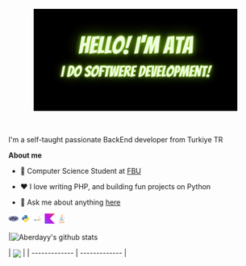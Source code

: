 <p align="center"><a href="https://aberdayy.github.io"><img width="80%" alt="Hello, I'm Ata. I do web development!" src="header.png" /></a></p>

<br />

I'm a self-taught passionate BackEnd developer from Turkiye TR

**About me**

- 💼 Computer Science Student at [FBU](http://fbu.edu.tr/)

- ❤️ I love writing PHP, and building fun projects on Python

- 💬 Ask me about anything [here](https://github.com/aberdayy/aberdayy/issues)

<code><img height="20" alt="php" src="https://raw.githubusercontent.com/github/explore/80688e429a7d4ef2fca1e82350fe8e3517d3494d/topics/php/php.png"></code>
<code><img height="20" alt="python" src="https://raw.githubusercontent.com/github/explore/80688e429a7d4ef2fca1e82350fe8e3517d3494d/topics/python/python.png"></code>
<code><img height="20" alt="mysql" src="https://raw.githubusercontent.com/github/explore/80688e429a7d4ef2fca1e82350fe8e3517d3494d/topics/mysql/mysql.png"></code>
<code><img height="20" alt="kotlin" src="https://raw.githubusercontent.com/github/explore/5c058a388828bb5fde0bcafd4bc867b5bb3f26f3/topics/kotlin/kotlin.png"></code>
<code><img height="20" alt="java" src="https://raw.githubusercontent.com/github/explore/80688e429a7d4ef2fca1e82350fe8e3517d3494d/topics/java/java.png"></code>    


|<img align="center" src="https://github-readme-stats-two-delta-47.vercel.app/api?username=aberdayy&show_icons=true&include_all_commits=true&theme=buefy&hide_border=true" alt="Aberdayy's github stats" />

| <a href="https://github.com/aberdayy/github-readme-stats"><img align="center" src="https://github-readme-stats-two-delta-47.vercel.app/api/top-langs/?username=aberdayy&layout=compact&theme=buefy&hide_border=true" /></a> |
| ------------- | ------------- |

<!--
**aberdayy/aberdayy** is a ✨ _special_ ✨ repository because its `README.md` (this file) appears on your GitHub profile.

Here are some ideas to get you started:

- 🔭 I’m currently working on ...
- 🌱 I’m currently learning ...
- 👯 I’m looking to collaborate on ...
- 🤔 I’m looking for help with ...
- 💬 Ask me about ...
- 📫 How to reach me: ...
- 😄 Pronouns: ...
- ⚡ Fun fact: ...
-->
